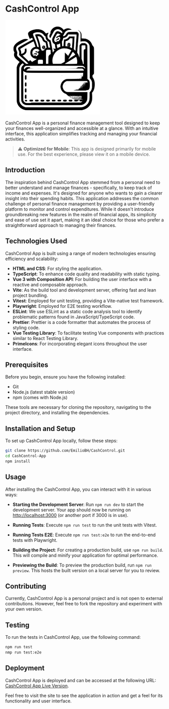 # CashControl App

<img src="src/assets/cashcontrol-icon.svg" width="300" height="300" alt="CashControl-logo">

CashControl App is a personal finance management tool designed to keep your finances well-organized and accessible at a glance. With an intuitive interface, this application simplifies tracking and managing your financial activities.

> :warning: **Optimized for Mobile**: This app is designed primarily for mobile use. For the best experience, please view it on a mobile device.

## Introduction

The inspiration behind CashControl App stemmed from a personal need to better understand and manage finances - specifically, to keep track of income and expenses. It's designed for anyone who wants to gain a clearer insight into their spending habits. This application addresses the common challenge of personal finance management by providing a user-friendly platform to monitor and control expenditures. While it doesn't introduce groundbreaking new features in the realm of financial apps, its simplicity and ease of use set it apart, making it an ideal choice for those who prefer a straightforward approach to managing their finances.

## Technologies Used

CashControl App is built using a range of modern technologies ensuring efficiency and scalability:

- **HTML and CSS**: For styling the application.
- **TypeScript**: To enhance code quality and readability with static typing.
- **Vue 3 with Composition API**: For building the user interface with a reactive and composable approach.
- **Vite**: As the build tool and development server, offering fast and lean project bundling.
- **Vitest**: Employed for unit testing, providing a Vite-native test framework.
- **Playwright**: Employed for E2E testing workflow.
- **ESLint**: We use ESLint as a static code analysis tool to identify problematic patterns found in JavaScript/TypeScript code.
- **Prettier**: Prettier is a code formatter that automates the process of styling code.
- **Vue Testing Library**: To facilitate testing Vue components with practices similar to React Testing Library.
- **PrimeIcons**: For incorporating elegant icons throughout the user interface.

## Prerequisites

Before you begin, ensure you have the following installed:

- Git
- Node.js (latest stable version)
- npm (comes with Node.js)

These tools are necessary for cloning the repository, navigating to the project directory, and installing the dependencies.

## Installation and Setup

To set up CashControl App locally, follow these steps:

```bash
git clone https://github.com/EmilioBH/CashControl.git
cd CashControl-App
npm install
```

## Usage

After installing the CashControl App, you can interact with it in various ways:

- **Starting the Development Server**: Run `npm run dev` to start the development server. Your app should now be running on [http://localhost:3000](http://localhost:3000) (or another port if 3000 is in use).

- **Running Tests**: Execute `npm run test` to run the unit tests with Vitest.

- **Running Tests E2E**: Execute `npm run test:e2e` to run the end-to-end tests with Playwright.

- **Building the Project**: For creating a production build, use `npm run build`. This will compile and minify your application for optimal performance.

- **Previewing the Build**: To preview the production build, run `npm run preview`. This hosts the built version on a local server for you to review.

## Contributing

Currently, CashControl App is a personal project and is not open to external contributions. However, feel free to fork the repository and experiment with your own version.

## Testing

To run the tests in CashControl App, use the following command:

```bash
npm run test
nmp run test:e2e
```

## Deployment

CashControl App is deployed and can be accessed at the following URL: [CashControl App Live Version](https://cash-control-app.netlify.app/).

Feel free to visit the site to see the application in action and get a feel for its functionality and user interface.
